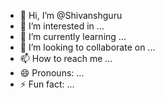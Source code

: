 - 👋 Hi, I’m @Shivanshguru
- 👀 I’m interested in ...
- 🌱 I’m currently learning ...
- 💞️ I’m looking to collaborate on ...
- 📫 How to reach me ...
- 😄 Pronouns: ...
- ⚡ Fun fact: ...

<!---
Shivanshguru/Shivanshguru is a ✨ special ✨ repository because its `README.md` (this file) appears on your GitHub profile.
You can click the Preview link to take a look at your changes.
--->
